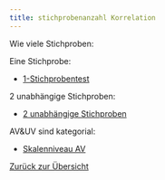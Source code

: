 ```yaml
---
title: stichprobenanzahl Korrelation
---
```


Wie viele Stichproben:

Eine Stichprobe:

* [1-Stichprobentest](/1-stichprobentest)

2 unabhängige Stichproben:

* [2 unabhängige Stichproben](/2-unabhaengige-stichproben)

AV&UV sind kategorial:

* [Skalenniveau AV](/skalenniveau-av)

[Zurück zur Übersicht](/zusammenhang-oder-vorhersage)
